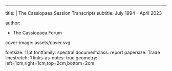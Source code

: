 ---
title: |
    The Cassiopaea Session Transcripts
subtitle: July 1994 - April 2023

author:
- The Cassiopaea Forum

cover-image: assets/cover.svg

fontsize: 11pt
fontfamily: spectral
documentclass: report
papersize: Trade
linestretch: 1
links-as-notes: true
geometry: left=1cm,right=1cm,top=2cm,bottom=2cm